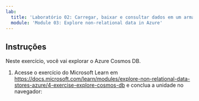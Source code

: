 ```yaml
---
lab:
  title: 'Laboratório 02: Carregar, baixar e consultar dados em um armazenamento de dados não relacional'
  module: 'Module 03: Explore non-relational data in Azure'
---
```


## <a name="instructions"></a>Instruções

Neste exercício, você vai explorar o Azure Cosmos DB.

1.  Acesse o exercício do Microsoft Learn em https://docs.microsoft.com/learn/modules/explore-non-relational-data-stores-azure/4-exercise-explore-cosmos-db e conclua a unidade no navegador: 

